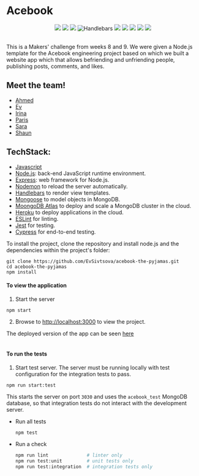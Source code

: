 # Acebook
<div align="center">
  <img src="https://img.shields.io/badge/javascript-%23323330.svg?style=for-the-badge&logo=javascript&logoColor=%23F7DF1E"/>
  <img src="https://img.shields.io/badge/node.js-6DA55F?style=for-the-badge&logo=node.js&logoColor=white"/>
  <img src="https://img.shields.io/badge/express.js-%23404d59.svg?style=for-the-badge&logo=express&logoColor=%2361DAFB"/>
  <img src="https://img.shields.io/badge/Handlebars-black?style=for-the-badge&logo=Handlebars&logoColor=white" alt="Handlebars"/>
  <img src="https://img.shields.io/badge/html5-%23E34F26.svg?style=for-the-badge&logo=html5&logoColor=white"/>
  <img src="https://img.shields.io/badge/css3-%231572B6.svg?style=for-the-badge&logo=css3&logoColor=white"/>
  <img src="https://img.shields.io/badge/-jest-%23C21325?style=for-the-badge&logo=jest&logoColor=white"/>
  <img src="https://img.shields.io/badge/-cypress-%23E5E5E5?style=for-the-badge&logo=cypress&logoColor=058a5e"/>
  <img src="https://img.shields.io/badge/MongoDB-%234ea94b.svg?style=for-the-badge&logo=mongodb&logoColor=white"/>
</div>
<br>

This is a Makers' challenge from weeks 8 and 9. We were given a Node.js template for the Acebook engineering project based on which we built a website app which that allows befriending and unfriending people, publishing posts, comments, and likes. 

## Meet the team!

* [Ahmed](https://github.com/meddydev)<br>
* [Ev](https://github.com/EvSivtsova)<br>
* [Irina](https://github.com/IrinaVi)<br>
* [Paris](https://github.com/ParisMonson)<br>
* [Sara](https://github.com/Saraesabbagh)<br>
* [Shaun](https://github.com/shaunywho)<br>

## TechStack:

- [Javascript](https://www.javascript.com/)
- [Node.js](https://nodejs.org/en/): back-end JavaScript runtime environment.
- [Express](https://expressjs.com/): web framework for Node.js.
- [Nodemon](https://nodemon.io/) to reload the server automatically.
- [Handlebars](https://handlebarsjs.com/) to render view templates.
- [Mongoose](https://mongoosejs.com) to model objects in MongoDB.
- [MoongoDB Atlas](https://www.mongodb.com/cloud/atlas) to deploy and scale a MongoDB cluster in the cloud.
- [Heroku](https:/www.heroku.com) to deploy applications in the cloud. 
- [ESLint](https://eslint.org) for linting.
- [Jest](https://jestjs.io/) for testing.
- [Cypress](https://www.cypress.io/) for end-to-end testing.

To install the project, clone the repository and install node.js and the dependencies within the project's folder:

```
git clone https://github.com/EvSivtsova/acebook-the-pyjamas.git
cd acebook-the-pyjamas
npm install
```
#### To view the application

1. Start the server
```
npm start
```
2. Browse to [http://localhost:3000](http://localhost:3000) to view the project.

The deployed version of the app can be seen [here](https://acebook-the-pyjamas.herokuapp.com)
<br>
<br>
#### To run the tests

1. Start test server. The server must be running locally with test configuration for the integration tests to pass.

```
npm run start:test
```

This starts the server on port `3030` and uses the `acebook_test` MongoDB database, so that integration tests do not interact with the development server.

- Run all tests
  ```
  npm test
  ```
- Run a check
  ```bash
  npm run lint              # linter only
  npm run test:unit         # unit tests only
  npm run test:integration  # integration tests only
  ```
